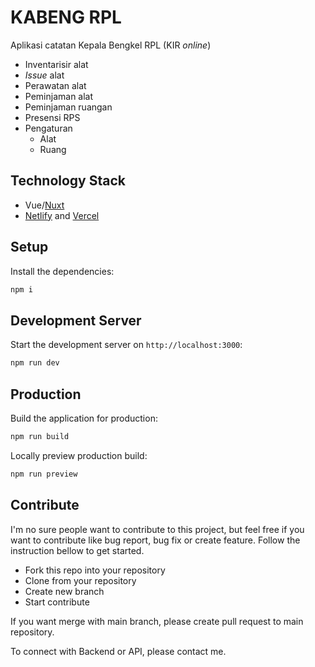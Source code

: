 # KABENG RPL
Aplikasi catatan Kepala Bengkel RPL (KIR _online_)
- Inventarisir alat
- _Issue_ alat
- Perawatan alat
- Peminjaman alat
- Peminjaman ruangan
- Presensi RPS
- Pengaturan
  - Alat
  - Ruang

## Technology Stack
- Vue/[Nuxt](https://nuxt.com/docs/getting-started/introduction)
- [Netlify](https://www.netlify.com/) and [Vercel](https://vercel.com/)

## Setup

Install the dependencies:

```bash
npm i
```

## Development Server

Start the development server on `http://localhost:3000`:

```bash
npm run dev
```

## Production

Build the application for production:

```bash
npm run build
```

Locally preview production build:

```bash
npm run preview
```

## Contribute
I'm no sure people want to contribute to this project, but feel free if you want to contribute like bug report, bug fix or create feature.
Follow the instruction bellow to get started.

- Fork this repo into your repository
- Clone from your repository
- Create new branch
- Start contribute

If you want merge with main branch, please create pull request to main repository.

To connect with Backend or API, please contact me.
